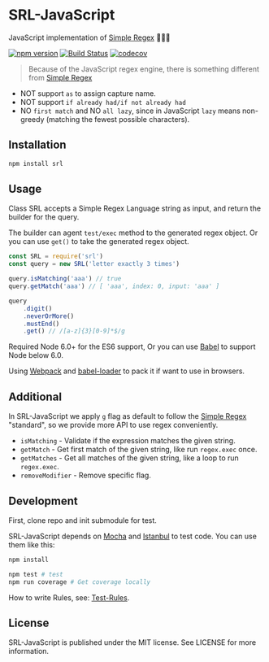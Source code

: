 # SRL-JavaScript

JavaScript implementation of [Simple Regex](https://simple-regex.com/) :tada::tada::tada:

[![npm version](https://badge.fury.io/js/srl.svg)](https://badge.fury.io/js/srl)
[![Build Status](https://travis-ci.org/SimpleRegex/SRL-JavaScript.svg?branch=master)](https://travis-ci.org/SimpleRegex/SRL-JavaScript)
[![codecov](https://codecov.io/gh/SimpleRegex/SRL-JavaScript/branch/master/graph/badge.svg)](https://codecov.io/gh/SimpleRegex/SRL-JavaScript)

> Because of the JavaScript regex engine, there is something different from [Simple Regex](https://simple-regex.com/) 
- NOT support `as` to assign capture name. 
- NOT support `if already had/if not already had` 
- NO `first match` and NO `all lazy`, since in JavaScript `lazy` means non-greedy (matching the fewest possible characters).

## Installation

```sh
npm install srl
```

## Usage

Class SRL accepts a Simple Regex Language string as input, and return the builder for the query. 

The builder can agent `test/exec` method to the generated regex object. Or you can use `get()` to take the generated regex object.

```js
const SRL = require('srl')
const query = new SRL('letter exactly 3 times')

query.isMatching('aaa') // true
query.getMatch('aaa') // [ 'aaa', index: 0, input: 'aaa' ]

query
    .digit()
    .neverOrMore()
    .mustEnd()
    .get() // /[a-z]{3}[0-9]*$/g
```

Required Node 6.0+ for the ES6 support, Or you can use [Babel](http://babeljs.io/) to support Node below 6.0.

Using [Webpack](http://webpack.github.io) and [babel-loader](https://github.com/babel/babel-loader) to pack it if want to use in browsers.

## Additional

In SRL-JavaScript we apply `g` flag as default to follow the [Simple Regex](https://simple-regex.com/) "standard", so we provide more API to use regex conveniently.

- `isMatching` - Validate if the expression matches the given string.
- `getMatch` - Get first match of the given string, like run `regex.exec` once.
- `getMatches` - Get all matches of the given string, like a loop to run `regex.exec`.
- `removeModifier` - Remove specific flag.

## Development

First, clone repo and init submodule for test.

SRL-JavaScript depends on [Mocha](http://mochajs.org) and [Istanbul](https://github.com/gotwarlost/istanbul) to test code. You can use them like this:

```sh
npm install

npm test # test 
npm run coverage # Get coverage locally 
```

How to write Rules, see: [Test-Rules](https://github.com/SimpleRegex/Test-Rules).

## License

SRL-JavaScript is published under the MIT license. See LICENSE for more information.
